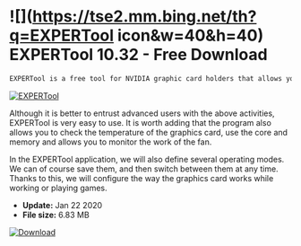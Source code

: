 # ![](https://tse2.mm.bing.net/th?q=EXPERTool icon&w=40&h=40) EXPERTool 10.32  - Free Download

```sh
EXPERTool is a free tool for NVIDIA graphic card holders that allows you to monitor and overclock the GPU and update the BIOS.
```
[![EXPERTool](https://gallery.dpcdn.pl/imgc/Tools/90508/g_-_420x350_1.5_-_x7821070d-3682-4371-a4f1-83c115be28e4.jpg)](https://softexe.net/win/system/diagnostics-tests/expertool:hgeR.html)

Although it is better to entrust advanced users with the above activities, EXPERTool is very easy to use. It is worth adding that the program also allows you to check the temperature of the graphics card, use the core and memory and allows you to monitor the work of the fan.
 
 In the EXPERTool application, we will also define several operating modes. We can of course save them, and then switch between them at any time. Thanks to this, we will configure the way the graphics card works while working or playing games.


- **Update:** Jan 22 2020
- **File size:** 6.83 MB

[![Download](https://cdn.softexe.net/static/img/download.png)](https://softexe.net/win/system/diagnostics-tests/expertool:hgeR.html)

